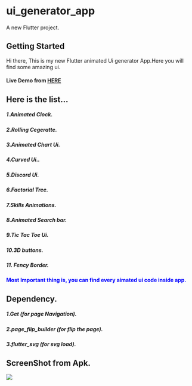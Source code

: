 # ui_generator_app

A new Flutter project.

## Getting Started

Hi there, This is my new Flutter animated Ui generator App.Here you will find some amazing ui.

<h4>Live Demo from <a href="https://flutter-animated-ui-app.web.app/#/">HERE </a> </h4>

<h2> Here is the list... </h2>
<h5>1.Animated Clock.</h5>
<h5>2.Rolling Cegeratte.</h5>
<h5>3.Animated Chart Ui.</h5>
<h5>4.Curved Ui..</h5>
<h5>5.Discord Ui.</h5>
<h5>6.Factorial Tree.</h5>
<h5>7.Skills Animations.</h5>
<h5>8.Animated Search bar.</h5>
<h5>9.Tic Tac Toe Ui.</h5>
<h5>10.3D buttons.</h5>
<h5>11. Fency Border.</h5>

<h4 style="color:blue;">Most Important thing is, you can find every aimated ui code inside app.</h4>


<h2> Dependency. </h2>
<h5>1.Get (for page Navigation).</h5>
<h5>2.page_flip_builder (for flip the page).</h5>
<h5>3.flutter_svg (for svg load).</h5>

<h2>ScreenShot from Apk.</h2>
<p  align="left">
<img src="https://user-images.githubusercontent.com/73518920/151236057-5210d1cd-493c-46c8-8fc5-4abfe4d1197b.png">
</p>
